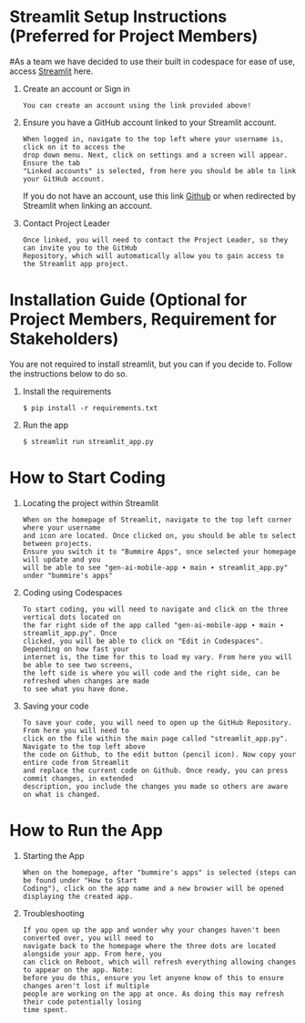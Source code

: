 # Streamlit Setup Instructions (Preferred for Project Members)
#As a team we have decided to use their built in codespace for ease of use, access [Streamlit](https://streamlit.io/) here. 

1. Create an account or Sign in

   ```
   You can create an account using the link provided above!
   ```
   
2. Ensure you have a GitHub account linked to your Streamlit account.
   
   ```
   When logged in, navigate to the top left where your username is, click on it to access the
   drop down menu. Next, click on settings and a screen will appear. Ensure the tab
   "Linked accounts" is selected, from here you should be able to link your GitHub account.
   ```
   If you do not have an account, use this link [Github](https://github.com/) or when redirected by Streamlit when linking an 
   account.

3. Contact Project Leader

   ```
   Once linked, you will need to contact the Project Leader, so they can invite you to the GitHub
   Repository, which will automatically allow you to gain access to the Streamlit app project.
   ```
 
# Installation Guide (Optional for Project Members, Requirement for Stakeholders)
 You are not required to install streamlit, but you can if you decide to. Follow the instructions below to do so.

1. Install the requirements

   ```
   $ pip install -r requirements.txt
   ```

2. Run the app

   ```
   $ streamlit run streamlit_app.py
   ```

 
# How to Start Coding
1. Locating the project within Streamlit

   ```
   When on the homepage of Streamlit, navigate to the top left corner where your username
   and icon are located. Once clicked on, you should be able to select between projects.
   Ensure you switch it to "Bummire Apps", once selected your homepage will update and you
   will be able to see "gen-ai-mobile-app ∙ main ∙ streamlit_app.py" under "bummire's apps"
   ```

2. Coding using Codespaces

   ```
   To start coding, you will need to navigate and click on the three vertical dots located on
   the far right side of the app called "gen-ai-mobile-app ∙ main ∙ streamlit_app.py". Once
   clicked, you will be able to click on "Edit in Codespaces". Depending on how fast your
   internet is, the time for this to load my vary. From here you will be able to see two screens,
   the left side is where you will code and the right side, can be refreshed when changes are made
   to see what you have done.
   ```

3. Saving your code

   ```
   To save your code, you will need to open up the GitHub Repository. From here you will need to
   click on the file within the main page called "streamlit_app.py". Navigate to the top left above
   the code on Github, to the edit button (pencil icon). Now copy your entire code from Streamlit
   and replace the current code on Github. Once ready, you can press commit changes, in extended
   description, you include the changes you made so others are aware on what is changed.
   ```

# How to Run the App
1. Starting the App

   ```
   When on the homepage, after "bummire's apps" is selected (steps can be found under "How to Start
   Coding"), click on the app name and a new browser will be opened displaying the created app.
   ```

2. Troubleshooting

   ```
   If you open up the app and wonder why your changes haven't been converted over, you will need to
   navigate back to the homepage where the three dots are located alongside your app. From here, you
   can click on Reboot, which will refresh everything allowing changes to appear on the app. Note:
   before you do this, ensure you let anyone know of this to ensure changes aren't lost if multiple
   people are working on the app at once. As doing this may refresh their code potentially losing
   time spent.
   ```
   
